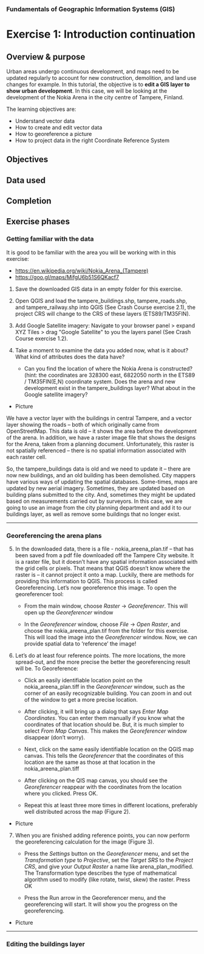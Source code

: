 ### Fundamentals of Geographic Information Systems (GIS)

# Exercise 1: Introduction continuation



## Overview & purpose
Urban areas undergo continuous development, and maps need to be updated regularly to account for new construction, demolition, and land use changes for example. In this tutorial, the objective is to **edit a GIS layer to show urban development**. In this case, we will be looking at the development of the Nokia Arena in the city centre of Tampere, Finland. 

The learning objectives are:
- Understand vector data
- How to create and edit vector data
- How to georeference a picture
- How to project data in the right Coordinate Reference System

## Objectives

## Data used

## Completion

## Exercise phases
### Getting familiar with the data
It is good to be familiar with the area you will be working with in this exercise:
- https://en.wikipedia.org/wiki/Nokia_Arena_(Tampere)
- https://goo.gl/maps/MifgU6b51S6QKacf7

1. Save the downloaded GIS data in an empty folder for this exercise.

2. Open QGIS and load the tampere_buildings.shp, tampere_roads.shp, and tampere_railway.shp into QGIS (See Crash Course exercise 2.1), the project CRS will change to the CRS of these layers (ETS89/TM35FIN).

3. Add Google Satellite imagery: Navigate to your browser panel > expand XYZ Tiles > drag "Google Satellite" to you the layers panel (See Crash Course exercise 1.2).

4. Take a moment to examine the data you added now, what is it about? What kind of attributes does the data have?
	- Can you find the location of where the Nokia Arena is constructed? (hint: the coordinates are 328300 east, 6822050 north in the ETS89 / TM35FIN(E,N) coordinate system. Does the arena and new development exist in the tampere_buildings layer? What about in the Google satellite imagery?

- Picture

We have a vector layer with the buildings in central Tampere, and a vector layer showing the roads – both of which originally came from OpenStreetMap. This data is old – it shows the area before the development of the arena. In addition, we have a raster image file that shows the designs for the Arena, taken from a planning document. Unfortunately, this raster is not spatially referenced – there is no spatial information associated with each raster cell.

So, the tampere_buildings data is old and we need to update it – there are now new buildings, and an old building has been demolished. City mappers have various ways of updating the spatial databases. Some-times, maps are updated by new aerial imagery. Sometimes, they are updated based on building plans submitted to the city. And, sometimes they might be updated based on measurements carried out by surveyors. In this case, we are going to use an image from the city planning department and add it to our buildings layer, as well as remove some buildings that no longer exist.

---

### Georeferencing the arena plans 

5. In the downloaded data, there is a file - nokia_areena_plan.tif – that has been saved from a pdf file downloaded off the Tampere City website. It is a raster file, but it doesn’t have any spatial information associated with the grid cells or pixels. That means that QGIS doesn’t know where the raster is – it cannot project it onto a map. Luckily, there are methods for providing this information to QGIS. This process is called Georeferencing. Let’s now georeference this image. To open the georeferencer tool:
	- From the main window, choose *Raster* -> *Georeferencer*. This will open up the *Georeferencer* window

	- In the *Georeferencer* window, choose *File* -> *Open Raster*, and choose the nokia_areena_plan.tif from the folder for this exercise. This will load the image into the *Georeferencer* window. Now, we can provide spatial data to ‘reference’ the image!

6. Let’s do at least four reference points. The more locations, the more spread-out, and the more precise the better the georeferencing result will be. To Georeference: 

	- Click an easily identifiable location point on the nokia_areena_plan.tiff in the *Georeferencer* window, such as the corner of an easily recognizable building. You can zoom in and out of the window to get a more precise location.
	
	- After clicking, it will bring up a dialog that says *Enter Map Coordinates*. You can enter them manually if you know what the coordinates of that location should be. But, it is much simpler to select *From Map Canvas*. This makes the *Georeferencer* window disappear (don’t worry).

	- Next, click on the same easily identifiable location on the QGIS map canvas. This tells the *Georeferencer* that the coordinates of this location are the same as those at that location in the nokia_areena_plan.tiff

	- After clicking on the QIS map canvas, you should see the *Georeferencer* reappear with the coordinates from the location where you clicked. Press OK.

	- Repeat this at least three more times in different locations, preferably well distributed across the map (Figure 2).

- Picture

7. When you are finished adding reference points, you can now perform the georeferencing calculation for the image (Figure 3).

	- Press the *Settings* button on the *Georeferencer* menu, and set the *Transformation type* to *Projective*, set the *Target SRS* to the *Project CRS*, and give your *Output Raster* a name like arena_plan_modified. The Transformation type describes the type of mathematical algorithm used to modify (like rotate, twist, skew) the raster. Press OK

	- Press the Run arrow in the Georeferencer menu, and the georeferencing will start. It will show you the progress on the georeferencing.

- Picture

---

### Editing the buildings layer


<!--stackedit_data:
eyJkaXNjdXNzaW9ucyI6eyJXcmFjeFYwYVZSSlI0SUp5Ijp7In
N0YXJ0Ijo2NzMsImVuZCI6NjgzLCJ0ZXh0IjoiT2JqZWN0aXZl
cyJ9LCJBR0NsRE1hanRLVkZGZ0x6Ijp7InN0YXJ0Ijo2ODUsIm
VuZCI6Njk3LCJ0ZXh0IjoiIyMgRGF0YSB1c2VkIn0sIjB2TE9q
dlFUYVdYVHp2aUgiOnsic3RhcnQiOjY5OSwiZW5kIjo3MTIsIn
RleHQiOiIjIyBDb21wbGV0aW9uIn0sIlc4UDdRWWZXWHJ2T1JG
cmQiOnsic3RhcnQiOjE3OTcsImVuZCI6MTgwNCwidGV4dCI6Il
BpY3R1cmUifSwiaUU3TmdBeFhnMGN6N3JDeSI6eyJzdGFydCI6
NDk1NSwiZW5kIjo0OTYyLCJ0ZXh0IjoiUGljdHVyZSJ9LCJOZH
pwUWZOM3FmOVdVQ0k0Ijp7InN0YXJ0Ijo1NTgxLCJlbmQiOjU1
OTAsInRleHQiOiItIFBpY3R1cmUifSwicGxpQ3VQVkZqaEdTc3
ZuUyI6eyJzdGFydCI6NTEwNiwiZW5kIjo1MTE0LCJ0ZXh0Ijoi
U2V0dGluZ3MifX0sImNvbW1lbnRzIjp7Img3NjRtV0hiM0pZN3
UxTk0iOnsiZGlzY3Vzc2lvbklkIjoiV3JhY3hWMGFWUkpSNElK
eSIsInN1YiI6ImdoOjQwMzA0Nzg4IiwidGV4dCI6IkNvbWUgYm
FjayB0byB0aGlzIGFmdGVyIGZpbmlzaGluZyB0aGUgZXhlcmNp
c2UgcGhhc2UiLCJjcmVhdGVkIjoxNjg2MjAyMzAwMDkwfSwiQV
FpNnVQVElvVDJHOUM1UiI6eyJkaXNjdXNzaW9uSWQiOiJBR0Ns
RE1hanRLVkZGZ0x6Iiwic3ViIjoiZ2g6NDAzMDQ3ODgiLCJ0ZX
h0IjoiU2FtZSBhcyBhYm92ZSIsImNyZWF0ZWQiOjE2ODYyMDIz
MjE0MTB9LCJOOUE2NkcwaTJRUVVFRzZuIjp7ImRpc2N1c3Npb2
5JZCI6IjB2TE9qdlFUYVdYVHp2aUgiLCJzdWIiOiJnaDo0MDMw
NDc4OCIsInRleHQiOiJTYW1lIGFzIGFib3ZlIiwiY3JlYXRlZC
I6MTY4NjIwMjMyOTQ4Mn0sImpZVGhEc0tmV0xBcFRwVloiOnsi
ZGlzY3Vzc2lvbklkIjoiVzhQN1FZZldYcnZPUkZyZCIsInN1Yi
I6ImdoOjQwMzA0Nzg4IiwidGV4dCI6IkdpdGh1YiIsImNyZWF0
ZWQiOjE2ODYyMDQ3NTE3Nzd9LCJlc0FtZ3RwR1VaMVVGRmxNIj
p7ImRpc2N1c3Npb25JZCI6ImlFN05nQXhYZzBjejdyQ3kiLCJz
dWIiOiJnaDo0MDMwNDc4OCIsInRleHQiOiJHaXRodWIiLCJjcm
VhdGVkIjoxNjg2MjA0NzY1NTc5fSwidnBFekpqOXVieW1GTERj
cCI6eyJkaXNjdXNzaW9uSWQiOiJOZHpwUWZOM3FmOVdVQ0k0Ii
wic3ViIjoiZ2g6NDAzMDQ3ODgiLCJ0ZXh0IjoiR2l0aHViIiwi
Y3JlYXRlZCI6MTY4NjIwNDg1NjMzN30sIlhwQW5KSGFhMHA4VF
hoWE8iOnsiZGlzY3Vzc2lvbklkIjoicGxpQ3VQVkZqaEdTc3Zu
UyIsInN1YiI6ImdoOjQwMzA0Nzg4IiwidGV4dCI6IlBpY3R1cm
UiLCJjcmVhdGVkIjoxNjg2MjA0OTE2NzcwfX0sImhpc3Rvcnki
OlstMTExMDA0ODc2LC0xNTk1NDg2NTc2XX0=
-->